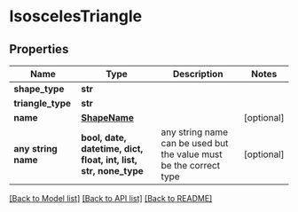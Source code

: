 # IsoscelesTriangle


## Properties
Name | Type | Description | Notes
------------ | ------------- | ------------- | -------------
**shape_type** | **str** |  | 
**triangle_type** | **str** |  | 
**name** | [**ShapeName**](ShapeName.md) |  | [optional] 
**any string name** | **bool, date, datetime, dict, float, int, list, str, none_type** | any string name can be used but the value must be the correct type | [optional]

[[Back to Model list]](../README.md#documentation-for-models) [[Back to API list]](../README.md#documentation-for-api-endpoints) [[Back to README]](../README.md)


